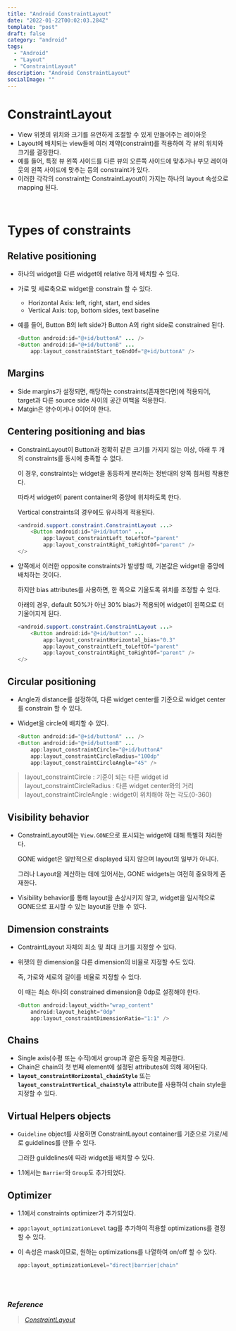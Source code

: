 ```yaml
---
title: "Android ConstraintLayout"
date: "2022-01-22T00:02:03.284Z"
template: "post"
draft: false
category: "android"
tags:
  - "Android"
  - "Layout"
  - "ConstraintLayout"
description: "Android ConstraintLayout"
socialImage: ""
---
```


# ConstraintLayout

- View 위젯의 위치와 크기를 유연하게 조절할 수 있게 만들어주는 레이아웃
- Layout에 배치되는 view들에 여러 제약(constraint)를 적용하여 각 뷰의 위치와 크기를 결정한다.
- 예를 들어, 특정 뷰 왼쪽 사이드를 다른 뷰의 오른쪽 사이드에 맞추거나 부모 레이아웃의 왼쪽 사이드에 맞추는 등의 constraint가 있다.
- 이러한 각각의 constraint는 ConstraintLayout이 가지는 하나의 layout 속성으로 mapping 된다.

<br>

# Types of constraints

## Relative positioning

- 하나의 widget을 다른 widget에 relative 하게 배치할 수 있다.
- 가로 및 세로축으로 widget을 constrain 할 수 있다.
    - Horizontal Axis: left, right, start, end sides
    - Vertical Axis: top, bottom sides, text baseline
- 예를 들어, Button B의 left side가 Button A의 right side로 constrained 된다.
    
    ```java
    <Button android:id="@+id/buttonA" ... />
    <Button android:id="@+id/buttonB" ...
        app:layout_constraintStart_toEndOf="@+id/buttonA" />
    ```
    

## Margins

- Side margins가 설정되면, 해당하는 constraints(존재한다면)에 적용되어, target과 다른 source side 사이의 공간 여백을 적용한다.
- Matgin은 양수이거나 0이어야 한다.


## Centering positioning and bias

- ConstraintLayout이 Button과 정확히 같은 크기를 가지지 않는 이상, 아래 두 개의 constraints를 동시에 충족할 수 없다.
    
    이 경우, constraints는 widget을 동등하게 분리하는 정반대의 양쪽 힘처럼 작용한다.
    
    따라서 widget이 parent container의 중앙에 위치하도록 한다.
    
    Vertical constraints의 경우에도 유사하게 적용된다.
    
    ```java
    <android.support.constraint.ConstraintLayout ...>
        <Button android:id="@+id/button" ...
            app:layout_constraintLeft_toLeftOf="parent"
            app:layout_constraintRight_toRightOf="parent" />
    </>
    ```
    

- 양쪽에서 이러한 opposite constraints가 발생할 때, 기본값은 widget을 중앙에 배치하는 것이다.
    
    하지만 bias attributes를 사용하면, 한 쪽으로 기울도록 위치를 조정할 수 있다.
    
    아래의 경우, default 50%가 아닌 30% bias가 적용되어 widget이 왼쪽으로 더 기울어지게 된다.
    
    ```java
    <android.support.constraint.ConstraintLayout ...>
        <Button android:id="@+id/button" ...
            app:layout_constraintHorizontal_bias="0.3"
            app:layout_constraintLeft_toLeftOf="parent"
            app:layout_constraintRight_toRightOf="parent" />
    </>
    ```
    

## Circular positioning

- Angle과 distance를 설정하여, 다른 widget center를 기준으로 widget center를 constrain 할 수 있다.
- Widget을 circle에 배치할 수 있다.
    
    ```java
    <Button android:id="@+id/buttonA" ... />
    <Button android:id="@+id/buttonB" ...
        app:layout_constraintCircle="@+id/buttonA"
        app:layout_constraintCircleRadius="100dp"
        app:layout_constraintCircleAngle="45" />
    ```
    

> layout\_constraintCircle : 기준이 되는 다른 widget id  
> layout\_constraintCircleRadius : 다른 widget center와의 거리  
> layout_constraintCircleAngle : widget이 위치해야 하는 각도(0-360)


## Visibility behavior

- ConstraintLayout에는 `View.GONE`으로 표시되는 widget에 대해 특별히 처리한다.
    
    GONE widget은 일반적으로 displayed 되지 않으며 layout의 일부가 아니다.
    
    그러나 Layout을 계산하는 데에 있어서는, GONE widgets는 여전히 중요하게 존재한다.
    
- Visibility behavior를 통해 layout을 손상시키지 않고, widget을 일시적으로 GONE으로 표시할 수 있는 layout을 만들 수 있다.

## Dimension constraints

- ContraintLayout 자체의 최소 및 최대 크기를 지정할 수 있다.
- 위젯의 한 dimension을 다른 dimension의 비율로 지정할 수도 있다.
    
    즉, 가로와 세로의 길이를 비율로 지정할 수 있다.
    
    이 때는 최소 하나의 constrained dimension을 0dp로 설정해야 한다.
    
    ```java
    <Button android:layout_width="wrap_content"
        android:layout_height="0dp"
        app:layout_constraintDimensionRatio="1:1" />
    ```
    

## Chains

- Single axis(수평 또는 수직)에서 group과 같은 동작을 제공한다.
- Chain은 chain의 첫 번째 element에 설정된 attributes에 의해 제어된다.
- **`layout_constraintHorizontal_chainStyle`** 또는 **`layout_constraintVertical_chainStyle`** attribute를 사용하여 chain style을 지정할 수 있다.

## Virtual Helpers objects

- `Guideline` object를 사용하면 ConstraintLayout container를 기준으로 가로/세로 guidelines를 만들 수 있다.
    
    그러한 guildelines에 따라 widget을 배치할 수 있다.
    
- 1.1에서는 `Barrier`와 `Group`도 추가되었다.

## Optimizer

- 1.1에서 constraints optimizer가 추가되었다.
- `app:layout_optimizationLevel` tag를 추가하여 적용할 optimizations를 결정할 수 있다.
- 이 속성은 mask이므로, 원하는 optimizations를 나열하여 on/off 할 수 있다.
    
    ```java
    app:layout_optimizationLevel="direct|barrier|chain"
    ```
    
<br>
<br>

### *Reference*

> [*ConstraintLayout*](https://developer.android.com/reference/android/support/constraint/ConstraintLayout)